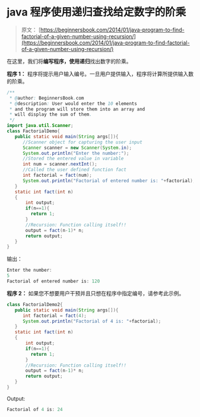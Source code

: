 # java 程序使用递归查找给定数字的阶乘

> 原文： [https://beginnersbook.com/2014/01/java-program-to-find-factorial-of-a-given-number-using-recursion/](https://beginnersbook.com/2014/01/java-program-to-find-factorial-of-a-given-number-using-recursion/)

在这里，我们将**编写程序，使用递归**找出数字的阶乘。

**程序 1：**
程序将提示用户输入编号。一旦用户提供输入，程序将计算所提供输入数的阶乘。

```java
/**
 * @author: BeginnersBook.com
 * @description: User would enter the 10 elements
 * and the program will store them into an array and 
 * will display the sum of them.
 */
import java.util.Scanner;
class FactorialDemo{
   public static void main(String args[]){
      //Scanner object for capturing the user input
      Scanner scanner = new Scanner(System.in);
      System.out.println("Enter the number:");
      //Stored the entered value in variable
      int num = scanner.nextInt();
      //Called the user defined function fact
      int factorial = fact(num);
      System.out.println("Factorial of entered number is: "+factorial);
   }
   static int fact(int n)
   {
       int output;
       if(n==1){
         return 1;
       }
       //Recursion: Function calling itself!!
       output = fact(n-1)* n;
       return output;
   }
}
```

输出：

```java
Enter the number:
5
Factorial of entered number is: 120
```

**程序 2：**
如果您不想要用户干预并且只想在程序中指定编号，请参考此示例。

```java
class FactorialDemo2{
   public static void main(String args[]){
      int factorial = fact(4);
      System.out.println("Factorial of 4 is: "+factorial);
   }
   static int fact(int n)
   {
       int output;
       if(n==1){
         return 1;
       }
       //Recursion: Function calling itself!!
       output = fact(n-1)* n;
       return output;
   }
}
```

Output:

```java
Factorial of 4 is: 24
```